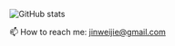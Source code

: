 ![GitHub stats](https://github-readme-stats.vercel.app/api?username=jinweijie&theme=graywhite&show_icons=true)

📫 How to reach me: jinweijie@gmail.com

<!--
**jinweijie/jinweijie** is a ✨ _special_ ✨ repository because its `README.md` (this file) appears on your GitHub profile.

Here are some ideas to get you started:

- 🔭 I’m currently working on ...
- 🌱 I’m currently learning ...
- 👯 I’m looking to collaborate on ...
- 🤔 I’m looking for help with ...
- 💬 Ask me about ...
- 📫 How to reach me: ...
- 😄 Pronouns: ...
- ⚡ Fun fact: ...
-->
